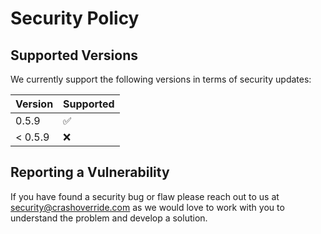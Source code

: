 # Security Policy

## Supported Versions

We currently support the following versions in terms of security updates:

| Version | Supported          |
| ------- | ------------------ |
| 0.5.9   | :white_check_mark: |
| < 0.5.9 | :x:                |

## Reporting a Vulnerability

If you have found a security bug or flaw please reach out to us at
[security@crashoverride.com](mailto:security@crashoverride.com) as
we would love to work with you to understand the problem and develop
a solution.
